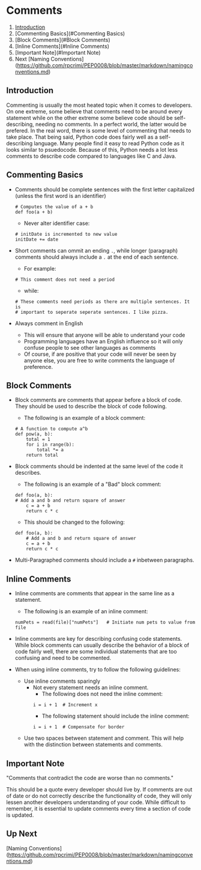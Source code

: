# Comments

1. [Introduction](#Introduction)
2. [Commenting Basics](#Commenting Basics)
3. [Block Comments](#Block Comments)
4. [Inline Comments](#Inline Comments)
5. [Important Note](#Important Note)
6. Next [Naming Conventions] (https://github.com/rpcrimi/PEP0008/blob/master/markdown/namingconventions.md)

<a id="Introduction"></a>
## Introduction
Commenting is usually the most heated topic when it comes to developers. On one extreme, some believe that comments need to be around every statement while on the other extreme some believe code should be self-describing, needing no comments. In a perfect world, the latter would be prefered. In the real word, there is some level of commenting that needs to take place. That being said, Python code does fairly well as a self-describing language. Many people find it easy to read Python code as it looks similar to psuedocode. Because of this, Python needs a lot less comments to describe code compared to languages like C and Java.

<a id="Commenting Basics"></a>
## Commenting Basics
- Comments should be complete sentences with the first letter capitalized (unless the first word is an identifier)
	```
	# Computes the value of a + b
	def foo(a + b)
	```
	- Never alter identifier case:
	```
	# initDate is incremented to new value
	initDate += date
	```

- Short comments can ommit an ending `.`, while longer (paragraph) comments should always include a `.` at the end of each sentence.

	- For example:
	```
	# This comment does not need a period
	```
	- while:
	```
	# These comments need periods as there are multiple sentences. It is 
	# important to seperate seperate sentences. I like pizza.
	```

- Always comment in English
	- This will ensure that anyone will be able to understand your code
	- Programming languages have an English influence so it will only confuse people to see other languages as comments
	- Of course, if are positive that your code will never be seen by anyone else, you are free to write comments the language of preference.

<a id="Block Comments"></a>
## Block Comments
- Block comments are comments that appear before a block of code. They should be used to describe the block of code following. 

	- The following is an example of a block comment:
	```
	# A function to compute a^b
	def pow(a, b):
		total = 1
		for i in range(b):
			total *= a
		return total
	```

- Block comments should be indented at the same level of the code it describes.
	- The following is an example of a "Bad" block comment:
	```
	def foo(a, b):
	# Add a and b and return square of answer
		c = a + b
		return c * c
	```
	- This should be changed to the following:
	```
	def foo(a, b):
		# Add a and b and return square of answer
		c = a + b
		return c * c
	```

- Multi-Paragraphed comments should include a `#` inbetween paragraphs.

<a id="Inline Comments"></a>
## Inline Comments
- Inline comments are comments that appear in the same line as a statement. 
	- The following is an example of an inline comment:
	```
	numPets = read(file)["numPets"]   # Initiate num pets to value from file
	```
- Inline comments are key for describing confusing code statements. While block comments can usually describe the behavior of a block of code fairly well, there are some individual statements that are too confusing and need to be commented. 

- When using inline comments, try to follow the following guidelines:
	- Use inline comments sparingly
		- Not every statement needs an inline comment.
			- The following does not need the inline comment:
			```
			i = i + 1  # Increment x
			```
			- The following statement should include the inline comment:
			```
			i = i + 1  # Compensate for border
			```
	- Use two spaces between statement and comment. This will help with the distinction between statements and comments.

<a id="Important Note"></a>
## Important Note
"Comments that contradict the code are worse than no comments."

This should be a quote every developer should live by. If comments are out of date or do not correctly describe the functionality of code, they will only lessen another developers understanding of your code. While difficult to remember, it is essential to update comments every time a section of code is updated.

## Up Next
[Naming Conventions] (https://github.com/rpcrimi/PEP0008/blob/master/markdown/namingconventions.md)





